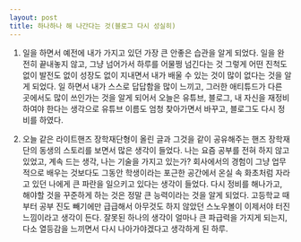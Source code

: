 ```yaml
---
layout: post
title: 하나하나 해 나간다는 것(블로그 다시 성실히)
---
```


1. 일을 하면서 예전에 내가 가지고 있던 가장 큰 안좋은 습관을 알게 되었다. 일을 완전히 끝내놓지 않고, 그냥 넘어가서 하루를 어물쩡 넘긴다는 것 그렇게 어떤 진척도 없이 발전도 없이 성장도 없이 지내면서 내가 배울 수 있는 것이 많이 없다는 것을 알게 되었다. 일 하면서 내가 스스로 답답함을 많이 느끼고, 그러한 애티튜드가 다른 곳에서도 많이 쓰인가는 것을 알게 되어서 오늘은 유튜브, 블로그, 내 자신을 재정비하여야 한다는 생각으로 유튜브 이름도 엄청 찾아가면서 바꾸고, 블로그도 다시 정비를 하였다.

2. 오늘 같은 라이트핸즈 장학재단형이 올린 글과 그것을 같이 공유해주는 핸즈 장학재단의 동생의 스토리를 보면서 많은 생각이 들었다. 나는 요즘 공부를 전혀 하지 않고 있었고, 계속 드는 생각, 나는 기술을 가지고 있는가? 회사에서의 경험이 그냥 업무적으로 배우는 것보다도 그동안 학생이라는 포근한 공간에서 온실 속 화초처럼 자라고 있던 나에게 큰 파란을 일으키고 있다는 생각이 들었다. 다시 정비를 해나가고, 해야할 것을 꾸준하게 하는 것은 정말 큰 능력이라는 것을 알게 되었다. 고등학교 때부터 공부 진도 빼기에만 급급해서 아무것도 하지 않았던 스노우볼이 이제서야 터진 느낌이라고 생각이 든다. 잘못된 하나의 생각이 얼마나 큰 파급력을 가지게 되는지, 다소 열등감을 느끼면서 다시 나아가야겠다고 생각하게 된 하루.
